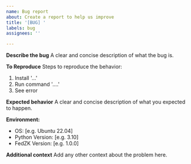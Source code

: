 ```yaml
---
name: Bug report
about: Create a report to help us improve
title: '[BUG] '
labels: bug
assignees: ''

---
```


**Describe the bug**
A clear and concise description of what the bug is.

**To Reproduce**
Steps to reproduce the behavior:
1. Install '...'
2. Run command '....'
3. See error

**Expected behavior**
A clear and concise description of what you expected to happen.

**Environment:**
 - OS: [e.g. Ubuntu 22.04]
 - Python Version: [e.g. 3.10]
 - FedZK Version: [e.g. 1.0.0]

**Additional context**
Add any other context about the problem here.
